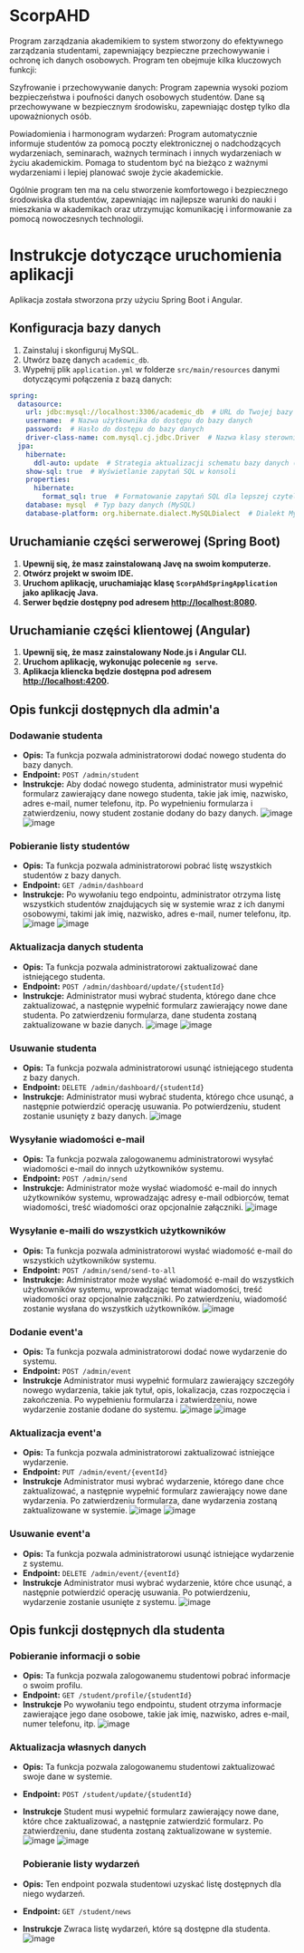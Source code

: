 # ScorpAHD
Program zarządzania akademikiem to system stworzony do efektywnego zarządzania studentami, zapewniający bezpieczne przechowywanie i ochronę ich danych osobowych. Program ten obejmuje kilka kluczowych funkcji:

Szyfrowanie i przechowywanie danych: Program zapewnia wysoki poziom bezpieczeństwa i poufności danych osobowych studentów. Dane są przechowywane w bezpiecznym środowisku, zapewniając dostęp tylko dla upoważnionych osób.

Powiadomienia i harmonogram wydarzeń: Program automatycznie informuje studentów za pomocą poczty elektronicznej o nadchodzących wydarzeniach, seminarach, ważnych terminach i innych wydarzeniach w życiu akademickim. Pomaga to studentom być na bieżąco z ważnymi wydarzeniami i lepiej planować swoje życie akademickie.

Ogólnie program ten ma na celu stworzenie komfortowego i bezpiecznego środowiska dla studentów, zapewniając im najlepsze warunki do nauki i mieszkania w akademikach oraz utrzymując komunikację i informowanie za pomocą nowoczesnych technologii.

# Instrukcje dotyczące uruchomienia aplikacji

Aplikacja została stworzona przy użyciu Spring Boot i Angular.

## Konfiguracja bazy danych

1. Zainstaluj i skonfiguruj MySQL.
2. Utwórz bazę danych `academic_db`.
3. Wypełnij plik `application.yml` w folderze `src/main/resources` danymi dotyczącymi połączenia z bazą danych:

```yaml
spring:
  datasource:
    url: jdbc:mysql://localhost:3306/academic_db  # URL do Twojej bazy danych MySQL
    username:  # Nazwa użytkownika do dostępu do bazy danych
    password:  # Hasło do dostępu do bazy danych
    driver-class-name: com.mysql.cj.jdbc.Driver  # Nazwa klasy sterownika dla MySQL
  jpa:
    hibernate:
      ddl-auto: update  # Strategia aktualizacji schematu bazy danych (update - automatyczna aktualizacja)
    show-sql: true  # Wyświetlanie zapytań SQL w konsoli
    properties:
      hibernate:
        format_sql: true  # Formatowanie zapytań SQL dla lepszej czytelności
    database: mysql  # Typ bazy danych (MySQL)
    database-platform: org.hibernate.dialect.MySQLDialect  # Dialekt MySQL dla Hibernate
```

## Uruchamianie części serwerowej (Spring Boot)

1. **Upewnij się, że masz zainstalowaną Javę na swoim komputerze.**
2. **Otwórz projekt w swoim IDE.**
3. **Uruchom aplikację, uruchamiając klasę `ScorpAhdSpringApplication` jako aplikację Java.**
4. **Serwer będzie dostępny pod adresem [http://localhost:8080](http://localhost:8080).**

## Uruchamianie części klientowej (Angular)

1. **Upewnij się, że masz zainstalowany Node.js i Angular CLI.**
2. **Uruchom aplikację, wykonując polecenie `ng serve`.**
3. **Aplikacja kliencka będzie dostępna pod adresem [http://localhost:4200](http://localhost:4200).**

## Opis funkcji dostępnych dla admin'a

### Dodawanie studenta

- **Opis:** Ta funkcja pozwala administratorowi dodać nowego studenta do bazy danych.
- **Endpoint:** `POST /admin/student`
- **Instrukcje:** Aby dodać nowego studenta, administrator musi wypełnić formularz zawierający dane nowego studenta, takie jak imię, nazwisko, adres e-mail, numer telefonu, itp. Po wypełnieniu formularza i zatwierdzeniu, nowy student zostanie dodany do bazy danych.
  ![image](https://github.com/ATMScorp/ScorpAHD/assets/149021941/dc805b01-4efe-430f-8cc9-5503aba49d0f)
  ![image](https://github.com/ATMScorp/ScorpAHD/assets/149021941/333c53f7-2083-49bb-9407-426bceb46812)
  
### Pobieranie listy studentów

- **Opis:** Ta funkcja pozwala administratorowi pobrać listę wszystkich studentów z bazy danych.
- **Endpoint:** `GET /admin/dashboard`
- **Instrukcje:** Po wywołaniu tego endpointu, administrator otrzyma listę wszystkich studentów znajdujących się w systemie wraz z ich danymi osobowymi, takimi jak imię, nazwisko, adres e-mail, numer telefonu, itp.
  ![image](https://github.com/ATMScorp/ScorpAHD/assets/149021941/285d955f-8000-4ca9-9047-a87fb1d833b5)
  ![image](https://github.com/ATMScorp/ScorpAHD/assets/149021941/70a80436-8ee4-427e-8648-df09844f1f41)

### Aktualizacja danych studenta

- **Opis:** Ta funkcja pozwala administratorowi zaktualizować dane istniejącego studenta.
- **Endpoint:** `POST /admin/dashboard/update/{studentId}`
- **Instrukcje:** Administrator musi wybrać studenta, którego dane chce zaktualizować, a następnie wypełnić formularz zawierający nowe dane studenta. Po zatwierdzeniu formularza, dane studenta zostaną zaktualizowane w bazie danych.
  ![image](https://github.com/ATMScorp/ScorpAHD/assets/149021941/ddc09e92-5c38-4291-88e5-024dcf7775dd)
  ![image](https://github.com/ATMScorp/ScorpAHD/assets/149021941/7c346588-7792-4e49-9cae-996ddac8b377)

### Usuwanie studenta

- **Opis:** Ta funkcja pozwala administratorowi usunąć istniejącego studenta z bazy danych.
- **Endpoint:** `DELETE /admin/dashboard/{studentId}`
- **Instrukcje:** Administrator musi wybrać studenta, którego chce usunąć, a następnie potwierdzić operację usuwania. Po potwierdzeniu, student zostanie usunięty z bazy danych.
  ![image](https://github.com/ATMScorp/ScorpAHD/assets/149021941/12c376ff-ab98-4e4b-84a1-60b35bb44600)

### Wysyłanie wiadomości e-mail

- **Opis:** Ta funkcja pozwala zalogowanemu administratorowi wysyłać wiadomości e-mail do innych użytkowników systemu.
- **Endpoint:** `POST /admin/send`
- **Instrukcje:** Administrator może wysłać wiadomość e-mail do innych użytkowników systemu, wprowadzając adresy e-mail odbiorców, temat wiadomości, treść wiadomości oraz opcjonalnie załączniki.
  ![image](https://github.com/ATMScorp/ScorpAHD/assets/149021941/c90c3b1b-3fa3-469d-8556-b43ab92e854b)

### Wysyłanie e-maili do wszystkich użytkowników

- **Opis:** Ta funkcja pozwala administratorowi wysłać wiadomość e-mail do wszystkich użytkowników systemu.
- **Endpoint:** `POST /admin/send/send-to-all`
- **Instrukcje:** Administrator może wysłać wiadomość e-mail do wszystkich użytkowników systemu, wprowadzając temat wiadomości, treść wiadomości oraz opcjonalnie załączniki. Po zatwierdzeniu, wiadomość zostanie wysłana do wszystkich użytkowników.
  ![image](https://github.com/ATMScorp/ScorpAHD/assets/149021941/baecfc61-59ad-4246-afc1-18b39ba9bb77)

### Dodanie event'a

- **Opis:** Ta funkcja pozwala administratorowi dodać nowe wydarzenie do systemu.
- **Endpoint:** `POST /admin/event`
- **Instrukcje** Administrator musi wypełnić formularz zawierający szczegóły nowego wydarzenia, takie jak tytuł, opis, lokalizacja, czas rozpoczęcia i zakończenia. Po wypełnieniu formularza i zatwierdzeniu, nowe wydarzenie zostanie dodane do systemu.
 ![image](https://github.com/ATMScorp/ScorpAHD/assets/149021941/f33b5751-6b66-4ba2-9c54-8a4adac4098e)
![image](https://github.com/ATMScorp/ScorpAHD/assets/149021941/80418142-ffb0-4a9e-9d02-48bc7a95a660)

### Aktualizacja event'a

- **Opis:** Ta funkcja pozwala administratorowi zaktualizować istniejące wydarzenie.
- **Endpoint:** `PUT /admin/event/{eventId}`
- **Instrukcje** Administrator musi wybrać wydarzenie, którego dane chce zaktualizować, a następnie wypełnić formularz zawierający nowe dane wydarzenia. Po zatwierdzeniu formularza, dane wydarzenia zostaną zaktualizowane w systemie.
  ![image](https://github.com/ATMScorp/ScorpAHD/assets/149021941/50f7e725-110a-49cf-8ecc-53097cba6172)
![image](https://github.com/ATMScorp/ScorpAHD/assets/149021941/dd7a77b4-8bbe-4a8f-937c-5b4db156144c)

### Usuwanie event'a

- **Opis:** Ta funkcja pozwala administratorowi usunąć istniejące wydarzenie z systemu.
- **Endpoint:** `DELETE /admin/event/{eventId}`
- **Instrukcje** Administrator musi wybrać wydarzenie, które chce usunąć, a następnie potwierdzić operację usuwania. Po potwierdzeniu, wydarzenie zostanie usunięte z systemu.
  ![image](https://github.com/ATMScorp/ScorpAHD/assets/149021941/3ed583bc-8591-4b9c-bc8a-4aa9b5b10f11)

## Opis funkcji dostępnych dla studenta

### Pobieranie informacji o sobie

- **Opis:** Ta funkcja pozwala zalogowanemu studentowi pobrać informacje o swoim profilu.
- **Endpoint:** `GET /student/profile/{studentId}`
- **Instrukcje** Po wywołaniu tego endpointu, student otrzyma informacje zawierające jego dane osobowe, takie jak imię, nazwisko, adres e-mail, numer telefonu, itp.
  ![image](https://github.com/ATMScorp/ScorpAHD/assets/149021941/783a91af-ca68-42dd-8324-f226cf726bd4)

### Aktualizacja własnych danych

- **Opis:** Ta funkcja pozwala zalogowanemu studentowi zaktualizować swoje dane w systemie.
- **Endpoint:** `POST /student/update/{studentId}`
- **Instrukcje** Student musi wypełnić formularz zawierający nowe dane, które chce zaktualizować, a następnie zatwierdzić formularz. Po zatwierdzeniu, dane studenta zostaną zaktualizowane w systemie.
  ![image](https://github.com/ATMScorp/ScorpAHD/assets/149021941/2d7dc841-0785-4214-806c-954dc1ccead0)
  ![image](https://github.com/ATMScorp/ScorpAHD/assets/149021941/18f69707-3bd5-46a9-ad2a-e92fcb091966)

  ### Pobieranie listy wydarzeń

- **Opis:** Ten endpoint pozwala studentowi uzyskać listę dostępnych dla niego wydarzeń.
- **Endpoint:** `GET /student/news`
- **Instrukcje** Zwraca listę wydarzeń, które są dostępne dla studenta. 
  ![image](https://github.com/ATMScorp/ScorpAHD/assets/149021941/78fc9118-9c9c-4101-8053-625fd541ac30)


